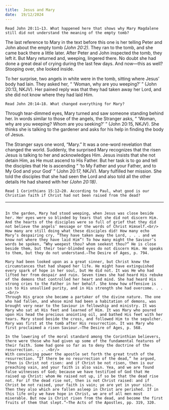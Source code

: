 ```yaml
---
title:  Jesus and Mary
date:  19/12/2024
---
```


`Read John 20:11–13. What happened here that shows why Mary Magdalene still did not understand the meaning of the empty tomb?`

The last reference to Mary in the text before this one is her telling Peter and John about the empty tomb _(John 20:2)_. They ran to the tomb, and she came back there a little later. After Peter and John inspected the tomb, they left it. But Mary returned and, weeping, lingered there. No doubt she had done a great deal of crying during the last few days. And now—this as well? Stooping over, she looked inside.

To her surprise, two angels in white were in the tomb, sitting where Jesus’ body had lain. They asked her, “ ‘Woman, why are you weeping?’ ” (John 20:13, NKJV). Her pained reply was that they had taken away her Lord, and she did not know where they had laid Him.

`Read John 20:14–18. What changed everything for Mary?`

Through tear-dimmed eyes, Mary turned and saw someone standing behind her. In words similar to those of the angels, the Stranger asks, “ ‘Woman, why are you weeping? Whom are you seeking?’ ” (John 20:15, NKJV). She thinks she is talking to the gardener and asks for his help in finding the body of Jesus.

The Stranger says one word, “Mary.” It was a one-word revelation that changed the world. Suddenly, the surprised Mary recognizes that the risen Jesus is talking to her and acknowledges Him. Jesus insists that she not detain Him, as He must ascend to His Father. But her task is to go and tell the disciples that He is ascending “ ‘to My Father and your Father, and to My God and your God’ ” (John 20:17, NKJV). Mary fulfilled her mission. She told the disciples that she had seen the Lord and also told all the other details He had shared with her _(John 20:18)_.

`Read 1 Corinthians 15:12–20. According to Paul, what good is our Christian faith if Christ had not been raised from the dead?`

---

```=Additional Reading: Selected Quotes from Ellen G. White

In the garden, Mary had stood weeping, when Jesus was close beside her. Her eyes were so blinded by tears that she did not discern Him. And the hearts of the disciples were so full of grief that they did not believe the angels’ message or the words of Christ Himself.<br/>
How many are still doing what these disciples did! How many echo Mary’s despairing cry, “They have taken away the Lord, . . . and we know not where they have laid Him”! To how many might the Saviour’s words be spoken, “Why weepest thou? whom seekest thou?” He is close beside them, but their tear-blinded eyes do not discern Him. He speaks to them, but they do not understand.—The Desire of Ages, p. 794.

Mary had been looked upon as a great sinner, but Christ knew the circumstances that had shaped her life. He might have extinguished every spark of hope in her soul, but He did not. It was He who had lifted her from despair and ruin. Seven times she had heard His rebuke of the demons that controlled her heart and mind. She had heard His strong cries to the Father in her behalf. She knew how offensive is sin to His unsullied purity, and in His strength she had overcome. . . .<br/>
Through His grace she became a partaker of the divine nature. The one who had fallen, and whose mind had been a habitation of demons, was brought very near to the Saviour in fellowship and ministry. It was Mary who sat at His feet and learned of Him. It was Mary who poured upon His head the precious anointing oil, and bathed His feet with her tears. Mary stood beside the cross, and followed Him to the sepulcher. Mary was first at the tomb after His resurrection. It was Mary who first proclaimed a risen Saviour.—The Desire of Ages, p. 568.

In the lowering of the moral standard among the Corinthian believers, there were those who had given up some of the fundamental features of their faith. Some had gone so far as to deny the doctrine of the resurrection. . . .<br/>
With convincing power the apostle set forth the great truth of the resurrection. “If there be no resurrection of the dead,” he argued, “then is Christ not risen: and if Christ be not risen, then is our preaching vain, and your faith is also vain. Yea, and we are found false witnesses of God; because we have testified of God that He raised up Christ: whom He raised not up, if so be that the dead rise not. For if the dead rise not, then is not Christ raised: and if Christ be not raised, your faith is vain; ye are yet in your sins. Then they also which are fallen asleep in Christ are perished. If in this life only we have hope in Christ, we are of all men most miserable. But now is Christ risen from the dead, and become the first fruits of them that slept.”—The Acts of the Apostles, pp. 319, 320.
```